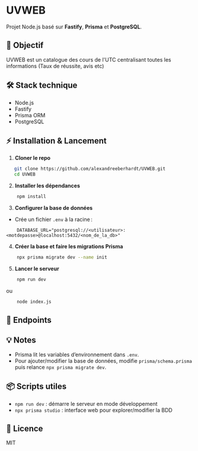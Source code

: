 # UVWEB

Projet Node.js basé sur **Fastify**, **Prisma** et **PostgreSQL**.

## 🚀 Objectif

UVWEB est un catalogue des cours de l'UTC centralisant toutes les informations (Taux de réussite, avis etc)

## 🛠️ Stack technique

- Node.js
- Fastify
- Prisma ORM
- PostgreSQL

## ⚡ Installation & Lancement

1. **Cloner le repo**
```bash
   git clone https://github.com/alexandreeberhardt/UVWEB.git
   cd UVWEB
```

2. **Installer les dépendances**

```bash
    npm install
```

3. **Configurer la base de données**

* Crée un fichier `.env` à la racine :

```
    DATABASE_URL="postgresql://<utilisateur>:<motdepasse>@localhost:5432/<nom_de_la_db>"
```

4. **Créer la base et faire les migrations Prisma**

```bash
    npx prisma migrate dev --name init
```

5. **Lancer le serveur**

```bash
    npm run dev
```

ou

```bash
    node index.js
```

## 🧩 Endpoints


## 💡 Notes

* Prisma lit les variables d’environnement dans `.env`.
* Pour ajouter/modifier la base de données, modifie `prisma/schema.prisma` puis relance `npx prisma migrate dev`.

## 📦 Scripts utiles

* `npm run dev` : démarre le serveur en mode développement
* `npx prisma studio` : interface web pour explorer/modifier la BDD

## 📄 Licence

MIT

